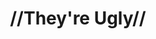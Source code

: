 ---
pid: ch1069
title: "//They're Ugly//"
location_transcription: in front of Pat Toomey's office
coordinates: "[-75.144692, 39.948401]"
zipcode: '19123'
gen_neighborhood: North Philadelphia
neighborhood: Northern Liberties,Loft District
outside_phl: 
age: '25'
age_range: 20-29
instagram: 
image_file_name: ch_1069.jpg
proposal_transcription: |-
  inspired by a visitor who said //I know some liberal will propose one, but I don't want to see it.// :)
  for everyone who hates them.
topic: Politics,Women
topic_summary: 0, 0
type: Other No Form
keywords_other: liberal, pat toomey, vagina
credit: 
image_labels: 
twitter: 
facebook: 
permalink: "/monuments/ch1069/"
layout: item-page
---